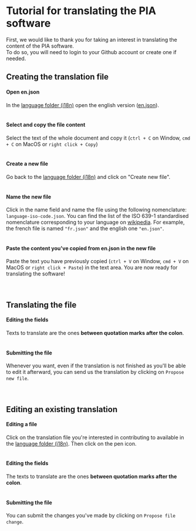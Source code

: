 # Tutorial for translating the PIA software

First, we would like to thank you for taking an interest in translating the content of the PIA software.<br>
To do so, you will need to login to your Github account or create one if needed.

## Creating the translation file

#### Open en.json

In the [language folder (i18n)](https://github.com/LINCnil/pia/tree/master/src/assets/i18n "Language folder") open the english version ([en.json](https://github.com/LINCnil/pia/blob/master/src/assets/i18n/en.json "en.json")).
<br><br>

#### Select and copy the file content

Select the text of the whole document and copy it (`ctrl + C` on Window, `cmd + C` on MacOS or `right click + Copy`)
<br><br>

#### Create a new file

Go back to the [language folder (i18n)](https://github.com/LINCnil/pia/tree/master/src/assets/i18n "Language folder") and click on "Create new file".
<br><br>

#### Name the new file

Click in the name field and name the file using the following nomenclature: `language-iso-code.json`. You can find the list of the ISO 639-1 standardised nomenclature corresponding to your language on [wikipedia](https://en.wikipedia.org/wiki/List_of_ISO_639-1_codes "en.json"). For example, the french file is named `"fr.json"` and the english one `"en.json"`.
<br><br>

#### Paste the content you've copied from en.json in the new file

Paste the text you have previously copied (`ctrl + V` on Window, `cmd + V` on MacOS or `right click + Paste`) in the text area. You are now ready for translating the software!
<br><br><br>

## Translating the file

#### Editing the fields

Texts to translate are the ones **between quotation marks after the colon**.
<br><br>

#### Submitting the file

Whenever you want, even if the translation is not finished as you'll be able to edit it afterward, you can send us the translation by clicking on `Propose new file`.
<br><br><br>

## Editing an existing translation

#### Editing a file

Click on the translation file you're interested in contributing to available in the [language folder (i18n)](https://github.com/LINCnil/pia/tree/master/src/assets/i18n "Language folder"). Then click on the pen icon.
<br><br>

#### Editing the fields

The texts to translate are the ones **between quotation marks after the colon**.
<br><br>

#### Submitting the file

You can submit the changes you've made by clicking on `Propose file change`.
<br><br>
